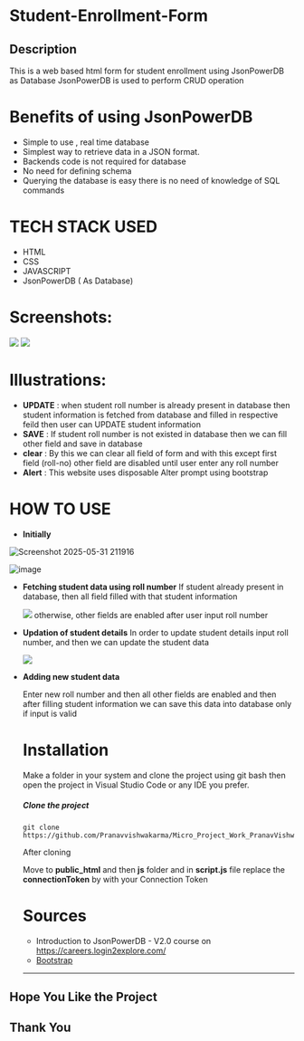 # Student-Enrollment-Form
## Description 
This is a web based html form for student enrollment using JsonPowerDB as Database 
JsonPowerDB is used to perform CRUD operation 


# Benefits of using JsonPowerDB
* Simple to use , real time database
* Simplest way to retrieve data in a JSON format.
* Backends code is not required for database 
* No need for defining schema 
* Querying the database is easy there is no need  of knowledge of SQL commands

# TECH STACK USED
* HTML
* CSS
* JAVASCRIPT 
* JsonPowerDB ( As Database)

# Screenshots:
<img src="public_html/Images/Saved_Data.png">
<img src="public_html/Images/database.png">

# Illustrations:
* **UPDATE** : when student roll number is already present in database then student information is fetched from database and filled in respective feild then user can UPDATE student information 
* **SAVE** : If student roll number is not existed in database then we can fill other field and save in database
* **clear** : By this we can clear all field of form and with this except first field (roll-no) other field are disabled until user enter any roll number
* **Alert** : This website uses disposable Alter prompt using bootstrap

# HOW TO USE

* **Initially**

![Screenshot 2025-05-31 211916](https://github.com/user-attachments/assets/4dd42aa3-4ef8-462e-90b0-ace99f98bab4)

![image](https://github.com/user-attachments/assets/325bb77c-36de-413b-85dd-8fd04f79babf)


* **Fetching student data using roll number**
  If student already present in database, then all field filled with that student information
  
  <img src="public_html/Images/existing_data.png">
  otherwise, other fields are enabled after user input roll number
  
* **Updation of student details**
  In order to update student details input roll number, and then we can update the student data
  
  <img src="public_html/Images/update data.png">
  

* **Adding new student data**

  Enter new roll number and then all other fields are enabled and then after filling student information we can save this data into database only if input is valid    
  
  # Installation
  
  Make a folder in your system and clone the project using git bash then open the project in Visual Studio Code or any IDE you prefer.
  ##### Clone the project 
  ```
  git clone https://github.com/Pranavvishwakarma/Micro_Project_Work_PranavVishwakarma.git
  ```
  After cloning 
  
  Move to **public_html** and then **js** folder and in **script.js** file replace the **connectionToken** by with your Connection Token
  
  # Sources
  * Introduction to JsonPowerDB - V2.0 course  on https://careers.login2explore.com/
  * [Bootstrap](https://getbootstrap.com/docs/5.0/getting-started/introduction/) 
  
  

  --------------------
## Hope You Like the Project
## Thank You

